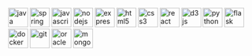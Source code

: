 <p align="left">
    <img src="https://devicons.github.io/devicon/devicon.git/icons/java/java-original-wordmark.svg" alt="java" width="40" height="40"/>
    <img src="https://www.vectorlogo.zone/logos/springio/springio-icon.svg" alt="spring" width="40" height="40"/>
    <img src="https://devicons.github.io/devicon/devicon.git/icons/javascript/javascript-original.svg" alt="javascript" width="40" height="40"/>
    <img src="https://devicons.github.io/devicon/devicon.git/icons/nodejs/nodejs-original-wordmark.svg" alt="nodejs" width="40" height="40"/>
    <img src="https://devicons.github.io/devicon/devicon.git/icons/express/express-original-wordmark.svg" alt="express" width="40" height="40"/>
    <img src="https://devicons.github.io/devicon/devicon.git/icons/html5/html5-original-wordmark.svg" alt="html5" width="40" height="40"/>
    <img src="https://devicons.github.io/devicon/devicon.git/icons/css3/css3-original-wordmark.svg" alt="css3" width="40" height="40"/>
    <img src="https://devicons.github.io/devicon/devicon.git/icons/react/react-original-wordmark.svg" alt="react" width="40" height="40"/>
    <img src="https://devicons.github.io/devicon/devicon.git/icons/d3js/d3js-original.svg" alt="d3js" width="40" height="40"/>
    <img src="https://devicons.github.io/devicon/devicon.git/icons/python/python-original.svg" alt="python" width="40" height="40"/>
    <img src="https://www.vectorlogo.zone/logos/pocoo_flask/pocoo_flask-icon.svg" alt="flask" width="40" height="40"/>
    <img src="https://devicons.github.io/devicon/devicon.git/icons/docker/docker-original-wordmark.svg" alt="docker" width="40" height="40"/>
    <img src="https://www.vectorlogo.zone/logos/git-scm/git-scm-icon.svg" alt="git" width="40" height="40"/>
    <img src="https://devicons.github.io/devicon/devicon.git/icons/oracle/oracle-original.svg" alt="oracle" width="40" height="40"/>
    <img src="https://devicons.github.io/devicon/devicon.git/icons/mongodb/mongodb-original-wordmark.svg" alt="mongodb" width="40" height="40"/>
</p>

<!--START_SECTION:waka-->
<!--END_SECTION:waka-->
